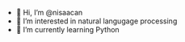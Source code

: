 - 👋 Hi, I’m @nisaacan
- 👀 I’m interested in natural langugage processing  
- 🌱 I’m currently learning Python

<!---
nisaacan/nisaacan is a ✨ special ✨ repository because its `README.md` (this file) appears on your GitHub profile.
You can click the Preview link to take a look at your changes.
--->
